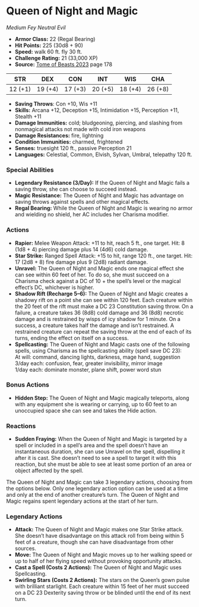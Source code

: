 # Queen of Night and Magic

*Medium* *Fey* *Neutral Evil*

- **Armor Class:** 22 (Regal Bearing)
- **Hit Points:** 225 (30d8 + 90)
- **Speed:** walk 60 ft. fly 30 ft.
- **Challenge Rating:** 21 (33,000 XP)
- **Source:** [Tome of Beasts 2023](https://koboldpress.com/kpstore/product/tome-of-beasts-1-2023-edition/) page 178

| STR | DEX | CON | INT | WIS | CHA |
| --- | --- | --- | --- | --- | --- |
| 12 (+1) | 19 (+4) | 17 (+3) | 20 (+5) | 18 (+4) | 26 (+8) |

- **Saving Throws**: Con +10, Wis +11
- **Skills:** Arcana +12, Deception +15, Intimidation +15, Perception +11, Stealth +11
- **Damage Immunities:** cold; bludgeoning, piercing, and slashing from nonmagical attacks not made with cold iron weapons
- **Damage Resistances:** fire, lightning
- **Condition Immunities:** charmed, frightened
- **Senses:** truesight 120 ft., passive Perception 21
- **Languages:** Celestial, Common, Elvish, Sylvan, Umbral, telepathy 120 ft.

### Special Abilities

- **Legendary Resistance (3/Day):** If the Queen of Night and Magic fails a saving throw, she can choose to succeed instead.
- **Magic Resistance:** The Queen of Night and Magic has advantage on saving throws against spells and other magical effects.
- **Regal Bearing:** While the Queen of Night and Magic is wearing no armor and wielding no shield, her AC includes her Charisma modifier.

### Actions

- **Rapier:** Melee Weapon Attack: +11 to hit, reach 5 ft., one target. Hit: 8 (1d8 + 4) piercing damage plus 14 (4d6) cold damage.
- **Star Strike:** Ranged Spell Attack: +15 to hit, range 120 ft., one target. Hit: 17 (2d8 + 8) fire damage plus 9 (2d8) radiant damage.
- **Unravel:** The Queen of Night and Magic ends one magical effect she can see within 60 feet of her. To do so, she must succeed on a Charisma check against a DC of 10 + the spell’s level or the magical effect’s DC, whichever is higher.
- **Shadow Rift (Recharge 5–6):** The Queen of Night and Magic creates a shadowy rift on a point she can see within 120 feet. Each creature within the 20 feet of the rift must make a DC 23 Constitution saving throw. On a failure, a creature takes 36 (8d8) cold damage and 36 (8d8) necrotic damage and is restrained by wisps of icy shadow for 1 minute. On a success, a creature takes half the damage and isn’t restrained. A restrained creature can repeat the saving throw at the end of each of its turns, ending the effect on itself on a success.
- **Spellcasting:** The Queen of Night and Magic casts one of the following spells, using Charisma as the spellcasting ability (spell save DC 23):<br>At will: command, dancing lights, darkness, mage hand, suggestion<br>3/day each: confusion, fear, greater invisibility, mirror image<br>1/day each: dominate monster, plane shift, power word stun

### Bonus Actions

- **Hidden Step:** The Queen of Night and Magic magically teleports, along with any equipment she is wearing or carrying, up to 60 feet to an unoccupied space she can see and takes the Hide action.

### Reactions

- **Sudden Fraying:** When the Queen of Night and Magic is targeted by a spell or included in a spell’s area and the spell doesn’t have an instantaneous duration, she can use Unravel on the spell, dispelling it after it is cast. She doesn’t need to see a spell to target it with this reaction, but she must be able to see at least some portion of an area or object affected by the spell.

The Queen of Night and Magic can take 3 legendary actions, choosing from the options below. Only one legendary action option can be used at a time and only at the end of another creature’s turn. The Queen of Night and Magic regains spent legendary actions at the start of her turn.

### Legendary Actions

- **Attack:** The Queen of Night and Magic makes one Star Strike attack. She doesn’t have disadvantage on this attack roll from being within 5 feet of a creature, though she can have disadvantage from other sources.
- **Move:** The Queen of Night and Magic moves up to her walking speed or up to half of her flying speed without provoking opportunity attacks.
- **Cast a Spell (Costs 2 Actions):** The Queen of Night and Magic uses Spellcasting.
- **Swirling Stars (Costs 2 Actions):** The stars on the Queen’s gown pulse with brilliant starlight. Each creature within 15 feet of her must succeed on a DC 23 Dexterity saving throw or be blinded until the end of its next turn.
